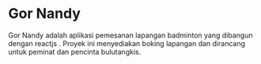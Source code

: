 
# Gor Nandy

Gor Nandy adalah aplikasi pemesanan lapangan badminton yang dibangun dengan reactjs . Proyek ini menyediakan boking lapangan dan dirancang untuk peminat dan pencinta bulutangkis.
